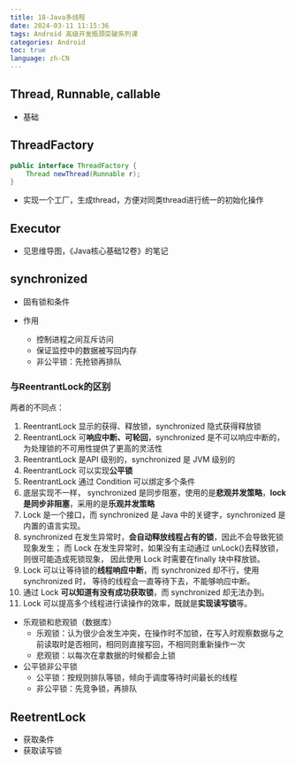 ```yaml
---
title: 18-Java多线程
date: 2024-03-11 11:15:36
tags: Android 高级开发瓶颈突破系列课
categories: Android
toc: true
language: zh-CN
---
```


## Thread, Runnable, callable

- 基础

## ThreadFactory

```java
public interface ThreadFactory {
    Thread newThread(Runnable r);
}
```

- 实现一个工厂，生成thread，方便对同类thread进行统一的初始化操作

## Executor

- 见思维导图，《Java核心基础12卷》的笔记

## synchronized

- 固有锁和条件

- 作用
  - 控制进程之间互斥访问
  - 保证监控中的数据被写回内存
  - 非公平锁：先抢锁再排队

### 与ReentrantLock的区别

两者的不同点：
1. ReentrantLock 显示的获得、释放锁，synchronized 隐式获得释放锁
2. ReentrantLock 可**响应中断、可轮回**，synchronized 是不可以响应中断的，为处理锁的不可用性提供了更高的灵活性
3. ReentrantLock 是API 级别的，synchronized 是 JVM 级别的
4. ReentrantLock 可以实现**公平锁**
5. ReentrantLock 通过 Condition 可以绑定多个条件
6. 底层实现不一样， synchronized 是同步阻塞，使用的是**悲观并发策略**，**lock 是同步非阻塞**，采用的是**乐观并发策略**
7. Lock 是一个接口，而 synchronized 是 Java 中的关键字，synchronized 是内置的语言实现。
8. synchronized 在发生异常时，**会自动释放线程占有的锁**，因此不会导致死锁现象发生； 而 Lock 在发生异常时，如果没有主动通过 unLock()去释放锁，则很可能造成死锁现象， 因此使用 Lock 时需要在finally 块中释放锁。
9. Lock 可以让等待锁的**线程响应中断**，而 synchronized 却不行，使用synchronized 时， 等待的线程会一直等待下去，不能够响应中断。
10. 通过 Lock **可以知道有没有成功获取锁**，而 synchronized 却无法办到。
11. Lock 可以提高多个线程进行读操作的效率，既就是**实现读写锁**等。

- 乐观锁和悲观锁（数据库）
  - 乐观锁：认为很少会发生冲突，在操作时不加锁，在写入时观察数据与之前读取时是否相同，相同则直接写回，不相同则重新操作一次
  - 悲观锁：以每次在拿数据的时候都会上锁
- 公平锁非公平锁
  - 公平锁：按规则排队等锁，倾向于调度等待时间最长的线程
  - 非公平锁：先竞争锁，再排队

## ReetrentLock

- 获取条件
- 获取读写锁
